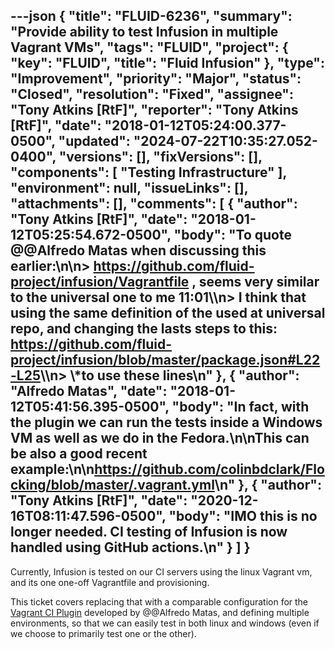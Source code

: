 ---json
{
  "title": "FLUID-6236",
  "summary": "Provide ability to test Infusion in multiple Vagrant VMs",
  "tags": "FLUID",
  "project": {
    "key": "FLUID",
    "title": "Fluid Infusion"
  },
  "type": "Improvement",
  "priority": "Major",
  "status": "Closed",
  "resolution": "Fixed",
  "assignee": "Tony Atkins [RtF]",
  "reporter": "Tony Atkins [RtF]",
  "date": "2018-01-12T05:24:00.377-0500",
  "updated": "2024-07-22T10:35:27.052-0400",
  "versions": [],
  "fixVersions": [],
  "components": [
    "Testing Infrastructure"
  ],
  "environment": null,
  "issueLinks": [],
  "attachments": [],
  "comments": [
    {
      "author": "Tony Atkins [RtF]",
      "date": "2018-01-12T05:25:54.672-0500",
      "body": "To quote @@Alfredo Matas when discussing this earlier:\n\n> <https://github.com/fluid-project/infusion/Vagrantfile> , seems very similar to the universal one to me 11:01\\\n> I think that using the same definition of the used at universal repo, and changing the lasts steps to this: <https://github.com/fluid-project/infusion/blob/master/package.json#L22-L25>\\\n> \\*to use these lines\n"
    },
    {
      "author": "Alfredo Matas",
      "date": "2018-01-12T05:41:56.395-0500",
      "body": "In fact, with the plugin we can run the tests inside a Windows VM as well as we do in the Fedora.\n\nThis can be also a good recent example:\n\n<https://github.com/colinbdclark/Flocking/blob/master/.vagrant.yml>\n"
    },
    {
      "author": "Tony Atkins [RtF]",
      "date": "2020-12-16T08:11:47.596-0500",
      "body": "IMO this is no longer needed.  CI testing of Infusion is now handled using GitHub actions.\n"
    }
  ]
}
---
Currently, Infusion is tested on our CI servers using the linux Vagrant vm, and its one one-off Vagrantfile and provisioning.

This ticket covers replacing that with a comparable configuration for the [Vagrant CI Plugin](https://github.com/amatas/vagrant-gpii-ci) developed by @@Alfredo Matas, and defining multiple environments, so that we can easily test in both linux and windows (even if we choose to primarily test one or the other).

        